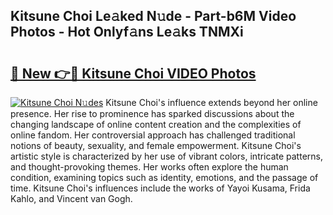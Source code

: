 ## Kitsune Choi Le𝚊ked N𝚞de - Part-b6M Video Photos - Hot Onlyf𝚊ns Le𝚊ks TNMXi

# <h2><a href="http://ab42522.deff.icu/?id=Kitsune+Choi">🔗 New 👉🔴 Kitsune Choi VIDEO Photos</a></h2>

[![Kitsune Choi N𝚞des](https://i.imgur.com/rIISA9y.gif)](http://ab42522.deff.icu/?id=Kitsune+Choi)
Kitsune Choi's influence extends beyond her online presence. Her rise to prominence has sparked discussions about the changing landscape of online content creation and the complexities of online fandom. Her controversial approach has challenged traditional notions of beauty, sexuality, and female empowerment. Kitsune Choi's artistic style is characterized by her use of vibrant colors, intricate patterns, and thought-provoking themes. Her works often explore the human condition, examining topics such as identity, emotions, and the passage of time. Kitsune Choi's influences include the works of Yayoi Kusama, Frida Kahlo, and Vincent van Gogh.
